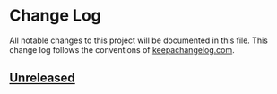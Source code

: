 # Change Log

All notable changes to this project will be documented in this file.
This change log follows the conventions of [keepachangelog.com].

[keepachangelog.com]: http://keepachangelog.com/

## [Unreleased][Unreleased]

[Unreleased]: https://github.com/makenew/libsass-package/compare/0.0.0...HEAD

